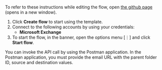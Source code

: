 To refer to these instructions while editing the flow, open [the github page](Creates%20an%20Asana%20task%20when%20a%20new%20Microsoft%20Teams%20message%20is%20created_instructions.md) (opens in a new window).

1.	Click **Create flow** to start using the template.
2.	Connect to the following accounts by using your credentials:
    - **Microsoft Exchange** 
3.	To start the flow, in the banner, open the options menu [⋮] and click **Start flow**.

You can invoke the API call by using the Postman application. In the Postman application, you must provide the email URL with the parent folder ID, source and destination values.